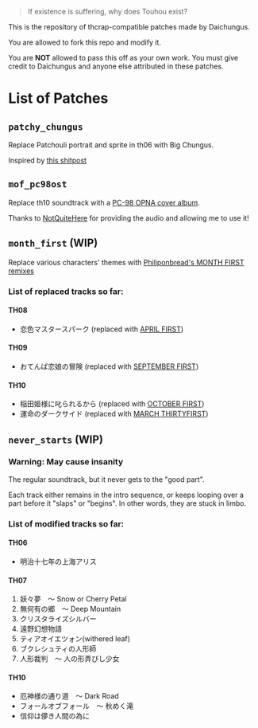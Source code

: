> If existence is suffering, why does Touhou exist?

This is the repository of thcrap-compatible patches made by Daichungus.

You are allowed to fork this repo and modify it. 

You are **NOT** allowed to pass this off as your own work. You must give credit to Daichungus and anyone else attributed in these patches.
# List of Patches
## `patchy_chungus`
Replace Patchouli portrait and sprite in th06 with Big Chungus.

Inspired by [this shitpost](https://www.youtube.com/watch?v=4OLzAU0Hx2Y)
## `mof_pc98ost`
Replace th10 soundtrack with a [PC-98 OPNA cover album](https://www.youtube.com/watch?v=YkWKccjLMmM).

Thanks to [NotQuiteHere](https://www.youtube.com/@NotQuiteHere) for providing the audio and allowing me to use it!
## `month_first` (WIP)
Replace various characters' themes with [Philiponbread's MONTH FIRST remixes](https://www.youtube.com/playlist?list=PL0898CD588F387B3B)
### List of replaced tracks so far:
#### TH08
- 恋色マスタースパーク (replaced with [APRIL FIRST](https://www.youtube.com/watch?v=OqjEipldpFc))
#### TH09
- おてんば恋娘の冒険 (replaced with [SEPTEMBER FIRST](https://www.youtube.com/watch?v=DUogXC_Ec40))
#### TH10
- 稲田姫様に叱られるから (replaced with [OCTOBER FIRST](https://www.youtube.com/watch?v=J8f7oKeMstQ))
- 運命のダークサイド (replaced with [MARCH THIRTYFIRST](https://www.youtube.com/watch?v=nLck4R3BcyM))
## `never_starts` (WIP)
### Warning: May cause insanity

The regular soundtrack, but it never gets to the "good part".

Each track either remains in the intro sequence, or keeps looping over a part before it "slaps" or "begins".
In other words, they are stuck in limbo.
### List of modified tracks so far:
#### TH06
- 明治十七年の上海アリス
#### TH07
1. 妖々夢　～ Snow or Cherry Petal
2. 無何有の郷　～ Deep Mountain
3. クリスタライズシルバー
4. 遠野幻想物語
5. ティアオイエツォン(withered leaf)
6. ブクレシュティの人形師
7. 人形裁判　～ 人の形弄びし少女
#### TH10
- 厄神様の通り道　～ Dark Road
- フォールオブフォール　～ 秋めく滝
- 信仰は儚き人間の為に
